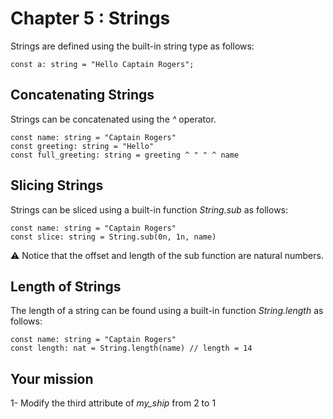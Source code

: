 # Chapter 5 : Strings

Strings are defined using the built-in string type as follows:

```
const a: string = "Hello Captain Rogers";
```

## Concatenating Strings

Strings can be concatenated using the _^_ operator.

```
const name: string = "Captain Rogers"
const greeting: string = "Hello"
const full_greeting: string = greeting ^ " " ^ name
```

## Slicing Strings

Strings can be sliced using a built-in function _String.sub_ as follows:

```
const name: string = "Captain Rogers"
const slice: string = String.sub(0n, 1n, name)
```

⚠️ Notice that the offset and length of the sub function are natural numbers.

## Length of Strings

The length of a string can be found using a built-in function _String.length_ as follows:

```
const name: string = "Captain Rogers"
const length: nat = String.length(name) // length = 14
```

## Your mission

<!-- prettier-ignore -->
1- Modify the third attribute of *my\_ship* from 2 to 1
